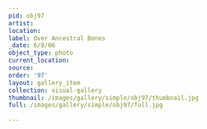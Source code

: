 ```yaml
---
pid: obj97
artist: 
location: 
label: Over Ancestral Bones
_date: 6/8/06
object_type: photo
current_location: 
source: 
order: '97'
layout: gallery_item
collection: visual-gallery
thumbnail: /images/gallery/simple/obj97/thumbnail.jpg
full: /images/gallery/simple/obj97/full.jpg
 
---
```

